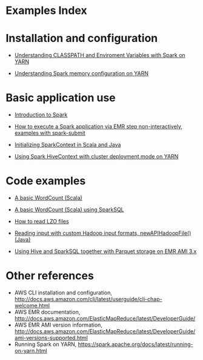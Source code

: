 Examples Index
=============

# Installation and configuration

- [Understanding CLASSPATH and Enviroment Variables with Spark on YARN](understanding-classpath-envvars-yarn.md)

- [Understanding Spark memory configuration on YARN](spark-memory-yarn.md)


# Basic application use

- [Introduction to Spark](introduction-to-spark.md)

- [How to execute a Spark application via EMR step non-interactively, examples with spark-submit](spark-submit-via-step.md)

- [Initializing SparkContext in Scala and Java](initializing-sparkcontext.md)

- [Using Spark HiveContext with cluster deployment mode on YARN](using-hivecontext-yarn-cluster.md)


# Code examples

- [A basic WordCount (Scala)](word-count/)

- [A basic WordCount (Scala) using SparkSQL](wiki-spark-sql/)

- [How to read LZO files](reading-lzo-files.md)

- [Reading input with custom Hadoop input formats, newAPIHadoopFile() (Java)](spark-java-TeraInputFormat-count.md)

- [Using Hive and SparkSQL together with Parquet storage on EMR AMI 3.x](parquet-sparksql-hive-compatibility.md)


# Other references

- AWS CLI installation and configuration, http://docs.aws.amazon.com/cli/latest/userguide/cli-chap-welcome.html
- AWS EMR documentation, http://docs.aws.amazon.com/ElasticMapReduce/latest/DeveloperGuide/
- AWS EMR AMI version information, http://docs.aws.amazon.com/ElasticMapReduce/latest/DeveloperGuide/ami-versions-supported.html
- Running Spark on YARN, https://spark.apache.org/docs/latest/running-on-yarn.html
